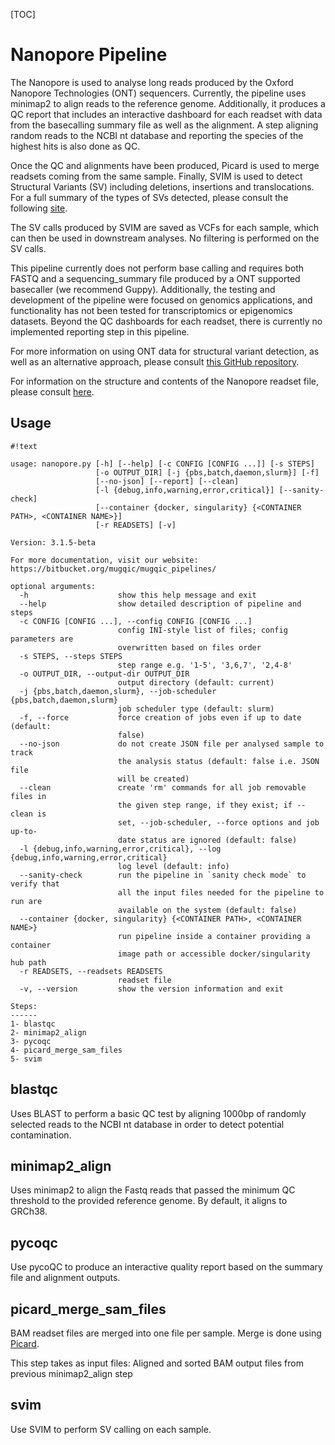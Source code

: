 [TOC]


Nanopore Pipeline
==============

The Nanopore is used to analyse long reads produced by the Oxford Nanopore Technologies (ONT) sequencers.
Currently, the pipeline uses minimap2 to align reads to the reference genome. Additionally, it produces
a QC report that includes an interactive dashboard for each readset with data from the basecalling summary file as well
as the alignment. A step aligning random reads to the NCBI nt database and reporting the species of the
highest hits is also done as QC.

Once the QC and alignments have been produced, Picard is used to merge readsets coming from the same
sample. Finally, SVIM is used to detect Structural Variants (SV) including deletions, insertions and
translocations. For a full summary of the types of SVs detected, please consult the following [site](
https://github.com/eldariont/svim#background-on-structural-variants-and-long-reads).

The SV calls produced by SVIM are saved as VCFs for each sample, which can then be used in downstream
analyses. No filtering is performed on the SV calls.

This pipeline currently does not perform base calling and requires both FASTQ and a sequencing_summary
file produced by a ONT supported basecaller (we recommend Guppy). Additionally, the testing and
development of the pipeline were focused on genomics applications, and functionality has not been tested
for transcriptomics or epigenomics datasets. Beyond the QC dashboards for each readset, there is 
currently no implemented reporting step in this pipeline.

For more information on using ONT data for structural variant detection, as well as an alternative
approach, please consult [this GitHub repository](https://github.com/nanoporetech/pipeline-structural-variation).

For information on the structure and contents of the Nanopore readset file, please consult [here](
https://bitbucket.org/mugqic/genpipes/src/master/#markdown-header-nanopore).


Usage
-----
```
#!text

usage: nanopore.py [-h] [--help] [-c CONFIG [CONFIG ...]] [-s STEPS]
                   [-o OUTPUT_DIR] [-j {pbs,batch,daemon,slurm}] [-f]
                   [--no-json] [--report] [--clean]
                   [-l {debug,info,warning,error,critical}] [--sanity-check]
                   [--container {docker, singularity} {<CONTAINER PATH>, <CONTAINER NAME>}]
                   [-r READSETS] [-v]

Version: 3.1.5-beta

For more documentation, visit our website: https://bitbucket.org/mugqic/mugqic_pipelines/

optional arguments:
  -h                    show this help message and exit
  --help                show detailed description of pipeline and steps
  -c CONFIG [CONFIG ...], --config CONFIG [CONFIG ...]
                        config INI-style list of files; config parameters are
                        overwritten based on files order
  -s STEPS, --steps STEPS
                        step range e.g. '1-5', '3,6,7', '2,4-8'
  -o OUTPUT_DIR, --output-dir OUTPUT_DIR
                        output directory (default: current)
  -j {pbs,batch,daemon,slurm}, --job-scheduler {pbs,batch,daemon,slurm}
                        job scheduler type (default: slurm)
  -f, --force           force creation of jobs even if up to date (default:
                        false)
  --no-json             do not create JSON file per analysed sample to track
                        the analysis status (default: false i.e. JSON file
                        will be created)
  --clean               create 'rm' commands for all job removable files in
                        the given step range, if they exist; if --clean is
                        set, --job-scheduler, --force options and job up-to-
                        date status are ignored (default: false)
  -l {debug,info,warning,error,critical}, --log {debug,info,warning,error,critical}
                        log level (default: info)
  --sanity-check        run the pipeline in `sanity check mode` to verify that
                        all the input files needed for the pipeline to run are
                        available on the system (default: false)
  --container {docker, singularity} {<CONTAINER PATH>, <CONTAINER NAME>}
                        run pipeline inside a container providing a container
                        image path or accessible docker/singularity hub path
  -r READSETS, --readsets READSETS
                        readset file
  -v, --version         show the version information and exit

Steps:
------
1- blastqc
2- minimap2_align
3- pycoqc
4- picard_merge_sam_files
5- svim

```
blastqc
-------
Uses BLAST to perform a basic QC test by aligning 1000bp of randomly selected
reads to the NCBI nt database in order to detect potential contamination.

minimap2_align
--------------
Uses minimap2 to align the Fastq reads that passed the minimum QC threshold to
the provided reference genome. By default, it aligns to GRCh38.

pycoqc
------
Use pycoQC to produce an interactive quality report based on the summary file and
alignment outputs.

picard_merge_sam_files
----------------------
BAM readset files are merged into one file per sample.
Merge is done using [Picard](http://broadinstitute.github.io/picard/).

This step takes as input files:
Aligned and sorted BAM output files from previous minimap2_align step

svim
----
Use SVIM to perform SV calling on each sample.


